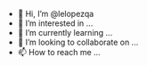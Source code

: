 - 👋 Hi, I’m @lelopezqa
- 👀 I’m interested in ...
- 🌱 I’m currently learning ...
- 💞️ I’m looking to collaborate on ...
- 📫 How to reach me ...

<!---
lelopezqa/lelopezqa is a ✨ special ✨ repository because its `README.md` (this file) appears on your GitHub profile.
You can click the Preview link to take a look at your changes.
--->
